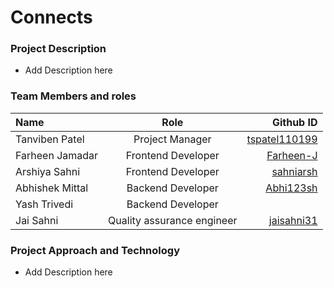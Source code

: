# Connects

### Project Description

- Add Description here

### Team Members and roles

| Name      | Role | Github ID    |
| :---        |    :----:   |             ---: |
| Tanviben Patel     | Project Manager       | [tspatel110199](https://github.com/tspatel110199)   |
| Farheen Jamadar      | Frontend Developer       | [Farheen-J](https://github.com/Farheen-J)   |
| Arshiya Sahni      | Frontend Developer       | [sahniarsh](https://github.com/sahniarsh)   |
| Abhishek Mittal   | Backend Developer       | [Abhi123sh](https://github.com/Abhi123sh)   |
| Yash Trivedi | Backend Developer       | []()   |
| Jai Sahni | Quality assurance engineer       | [jaisahni31](https://github.com/jaisahni31)   |


### Project Approach and Technology

- Add Description here